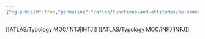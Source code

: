 ```yaml
---
{"dg-publish":true,"permalink":"/atlas/functions-and-attitudes/ne-nemesis/"}
---
```



[[ATLAS/Typology MOC/INTJ\|INTJ]]
[[ATLAS/Typology MOC/INFJ\|INFJ]]
